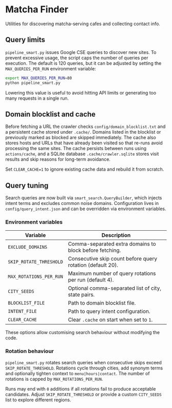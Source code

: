 # Matcha Finder

Utilities for discovering matcha-serving cafes and collecting contact info.

## Query limits

`pipeline_smart.py` issues Google CSE queries to discover new sites. To prevent
excessive usage, the script caps the number of queries per execution. The default
is 120 queries, but it can be adjusted by setting the `MAX_QUERIES_PER_RUN`
environment variable:

```bash
export MAX_QUERIES_PER_RUN=80
python pipeline_smart.py
```

Lowering this value is useful to avoid hitting API limits or generating too many
requests in a single run.

## Domain blocklist and cache

Before fetching a URL the crawler checks `config/domain_blocklist.txt` and a
persistent cache stored under `.cache/`.  Domains listed in the blocklist or
previously marked as blocked are skipped immediately.  The cache also stores
hosts and URLs that have already been visited so that re-runs avoid processing
the same sites.  The cache persists between runs using `actions/cache`, and a
SQLite database `.cache/crawler.sqlite` stores visit results and skip reasons
for long-term avoidance.

Set `CLEAR_CACHE=1` to ignore existing cache data and rebuild it from scratch.

## Query tuning

Search queries are now built via `smart_search.QueryBuilder`, which injects
intent terms and excludes common noise domains.  Configuration lives in
`config/query_intent.json` and can be overridden via environment variables.

### Environment variables

| Variable | Description |
| --- | --- |
| `EXCLUDE_DOMAINS` | Comma-separated extra domains to block before fetching. |
| `SKIP_ROTATE_THRESHOLD` | Consecutive skip count before query rotation (default 20). |
| `MAX_ROTATIONS_PER_RUN` | Maximum number of query rotations per run (default 4). |
| `CITY_SEEDS` | Optional comma-separated list of city, state pairs. |
| `BLOCKLIST_FILE` | Path to domain blocklist file. |
| `INTENT_FILE` | Path to query intent configuration. |
| `CLEAR_CACHE` | Clear `.cache` on start when set to `1`. |

These options allow customising search behaviour without modifying the code.

### Rotation behaviour

`pipeline_smart.py` rotates search queries when consecutive skips exceed
`SKIP_ROTATE_THRESHOLD`. Rotations cycle through cities, add synonym terms and
optionally tighten context to `menu|hours|contact`. The number of rotations is
capped by `MAX_ROTATIONS_PER_RUN`.

Runs may end with `0` additions if all rotations fail to produce acceptable
candidates. Adjust `SKIP_ROTATE_THRESHOLD` or provide a custom `CITY_SEEDS` list
to explore different regions.
